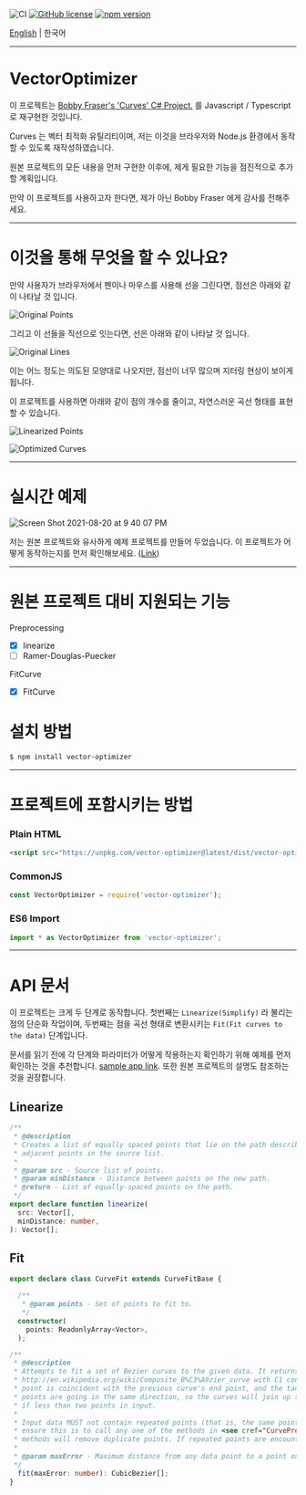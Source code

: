 ![CI](https://github.com/winetree94/VanillaRecyclerView/workflows/CI/badge.svg?branch=master)
[![GitHub license](https://img.shields.io/github/license/winetree94/VectorOptimizer)](https://github.com/winetree94/VectorOptimizer/blob/master/LICENSE)
[![npm version](https://badge.fury.io/js/vector-optimizer.svg)](https://badge.fury.io/js/vector-optimizer)

[English](https://github.com/winetree94/VectorOptimizer) | 한국어

---

# VectorOptimizer

이 프로젝트는 [Bobby Fraser's 'Curves' C# Project.](https://gitlab.com/burningmime/curves) 를 Javascript / Typescript 로 재구현한 것입니다.

Curves 는 벡터 최적화 유틸리티이며, 저는 이것을 브라우저와 Node.js 환경에서 동작할 수 있도록 재작성하였습니다.

원본 프로젝트의 모든 내용을 먼저 구현한 이후에, 제게 필요한 기능을 점진적으로 추가할 계획입니다.

만약 이 프로젝트를 사용하고자 한다면, 제가 아닌 Bobby Fraser 에게 감사를 전해주세요.

---

# 이것을 통해 무엇을 할 수 있나요?

만약 사용자가 브라우저에서 펜이나 마우스를 사용해 선을 그린다면, 점선은 아래와 같이 나타날 것 입니다.

![Original Points](https://user-images.githubusercontent.com/51369962/155883128-315afbb4-f179-4391-80a7-91b9b64fb8ba.png)

그리고 이 선들을 직선으로 잇는다면, 선은 아래와 같이 나타날 것 입니다.

![Original Lines](https://user-images.githubusercontent.com/51369962/155883127-f34fffd8-8aaa-4a9a-bc26-b8aa5f2fc82e.png)

이는 어느 정도는 의도된 모양대로 나오지만, 점선이 너무 많으며 지터링 현상이 보이게 됩니다.

이 프로젝트를 사용하면 아래와 같이 점의 개수를 줄이고, 자연스러운 곡선 형태를 표현할 수 있습니다.

![Linearized Points](https://user-images.githubusercontent.com/51369962/155883126-8cb76bec-7a48-4378-91c0-5515f1767781.png)

![Optimized Curves](https://user-images.githubusercontent.com/51369962/155883123-888eb0a2-8bb2-4034-93df-03088a4651a7.png)

---

# 실시간 예제

![Screen Shot 2021-08-20 at 9 40 07 PM](https://user-images.githubusercontent.com/51369962/130234610-044bc079-2d4a-42a5-a60d-268c92103370.png)

저는 원본 프로젝트와 유사하게 예제 프로젝트를 만들어 두었습니다. 이 프로젝트가 어떻게 동작하는지를 먼저 확인해보세요. ([Link](https://winetree94.github.io/VectorOptimizer))

---

# 원본 프로젝트 대비 지원되는 기능

Preprocessing
- [x] linearize
- [ ] Ramer-Douglas-Puecker

FitCurve
- [x] FitCurve

# 설치 방법

```bash
$ npm install vector-optimizer
```

---

# 프로젝트에 포함시키는 방법

### Plain HTML

```html
<script src="https://unpkg.com/vector-optimizer@latest/dist/vector-optimizer.min.js"></script>
```

### CommonJS

```js
const VectorOptimizer = require('vector-optimizer');
```

### ES6 Import


```js
import * as VectorOptimizer from 'vector-optimizer';
```

---

# API 문서

이 프로젝트는 크게 두 단계로 동작합니다. 첫번째는 `Linearize(Simplify)` 라 불리는 점의 단순화 작업이며, 두번째는 점을 곡선 형태로 변환시키는 `Fit(Fit curves to the data)` 단계입니다.

문서를 읽기 전에 각 단계와 파라미터가 어떻게 작용하는지 확인하기 위해 예제를 먼저 확인하는 것을 추천합니다. [sample app link](https://winetree94.github.io/VectorOptimizer). 또한 원본 프로젝트의 설명도 참조하는 것을 권장합니다.

## Linearize

```typescript
/**
 * @description
 * Creates a list of equally spaced points that lie on the path described by straight line segments between
 * adjacent points in the source list.
 * 
 * @param src - Source list of points.
 * @param minDistance - Distance between points on the new path.
 * @return - List of equally-spaced points on the path.
 */
export declare function linearize(
  src: Vector[],
  minDistance: number,
): Vector[];
```

## Fit

```typescript
export declare class CurveFit extends CurveFitBase {

  /**
   * @param points - Set of points to fit to.
   */
  constructor(
    points: ReadonlyArray<Vector>,
  );

/**
 * @description
 * Attempts to fit a set of Bezier curves to the given data. It returns a set of curves that form a
 * http://en.wikipedia.org/wiki/Composite_B%C3%A9zier_curve with C1 continuity (that is, each curve's start
 * point is coincident with the previous curve's end point, and the tangent vectors of the start and end
 * points are going in the same direction, so the curves will join up smoothly). Returns an empty array
 * if less than two points in input.
 * 
 * Input data MUST not contain repeated points (that is, the same point twice in succession). The best way to
 * ensure this is to call any one of the methods in <see cref="CurvePreprocess" />, since all three pre-processing
 * methods will remove duplicate points. If repeated points are encountered, unexpected behavior can occur.
 * 
 * @param maxError - Maximum distance from any data point to a point on the generated curve.
 */
  fit(maxError: number): CubicBezier[];
}
```